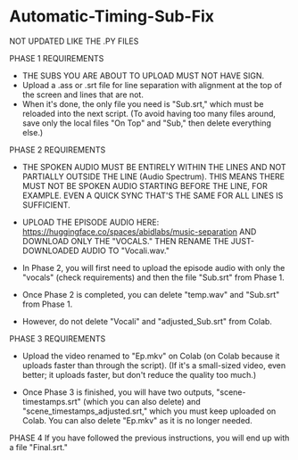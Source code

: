 # Automatic-Timing-Sub-Fix

NOT UPDATED LIKE THE .PY FILES

PHASE 1 REQUIREMENTS
- THE SUBS YOU ARE ABOUT TO UPLOAD MUST NOT HAVE SIGN.
- Upload a .ass or .srt file for line separation with alignment at the top of the screen and lines that are not. 
- When it's done, the only file you need is "Sub.srt," which must be reloaded into the next script.
(To avoid having too many files around, save only the local files "On Top" and "Sub," then delete everything else.)

PHASE 2 REQUIREMENTS
- THE SPOKEN AUDIO MUST BE ENTIRELY WITHIN THE LINES AND NOT PARTIALLY OUTSIDE THE LINE (Audio Spectrum). 
THIS MEANS THERE MUST NOT BE SPOKEN AUDIO STARTING BEFORE THE LINE, FOR EXAMPLE.
EVEN A QUICK SYNC THAT'S THE SAME FOR ALL LINES IS SUFFICIENT.

- UPLOAD THE EPISODE AUDIO HERE: https://huggingface.co/spaces/abidlabs/music-separation
AND DOWNLOAD ONLY THE "VOCALS."
THEN RENAME THE JUST-DOWNLOADED AUDIO TO "Vocali.wav."

- In Phase 2, you will first need to upload the episode audio with only the "vocals" (check requirements) and then the file "Sub.srt" from Phase 1.

- Once Phase 2 is completed, you can delete "temp.wav" and "Sub.srt" from Phase 1.

- However, do not delete "Vocali" and "adjusted_Sub.srt" from Colab.

PHASE 3 REQUIREMENTS
- Upload the video renamed to "Ep.mkv" on Colab (on Colab because it uploads faster than through the script).
(If it's a small-sized video, even better; it uploads faster, but don't reduce the quality too much.)

- Once Phase 3 is finished, you will have two outputs, "scene-timestamps.srt" (which you can also delete) and "scene_timestamps_adjusted.srt," which you must keep uploaded on Colab.
You can also delete "Ep.mkv" as it is no longer needed.

PHASE 4
If you have followed the previous instructions, you will end up with a file "Final.srt."
